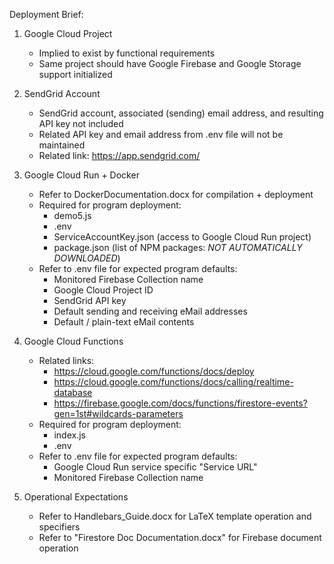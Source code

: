Deployment Brief:

1. Google Cloud Project
   - Implied to exist by functional requirements
   - Same project should have Google Firebase and Google Storage support initialized
     
2. SendGrid Account
   - SendGrid account, associated (sending) email address, and resulting API key not included
   - Related API key and email address from .env file will not be maintained
   - Related link: https://app.sendgrid.com/

3. Google Cloud Run + Docker
   - Refer to DockerDocumentation.docx for compilation + deployment
   - Required for program deployment:
     - demo5.js 
     - .env
     - ServiceAccountKey.json (access to Google Cloud Run project)
     - package.json (list of NPM packages: *NOT AUTOMATICALLY DOWNLOADED*)
   - Refer to .env file for expected program defaults:
     - Monitored Firebase Collection name
     - Google Cloud Project ID
     - SendGrid API key
     - Default sending and receiving eMail addresses
     - Default / plain-text eMail contents

4. Google Cloud Functions
   - Related links:
     - https://cloud.google.com/functions/docs/deploy
     - https://cloud.google.com/functions/docs/calling/realtime-database
     - https://firebase.google.com/docs/functions/firestore-events?gen=1st#wildcards-parameters
   - Required for program deployment:
     - index.js
     - .env
   - Refer to .env file for expected program defaults:
     - Google Cloud Run service specific "Service URL"
     - Monitored Firebase Collection name

5. Operational Expectations
   - Refer to Handlebars_Guide.docx for LaTeX template operation and specifiers
   - Refer to "Firestore Doc Documentation.docx" for Firebase document operation
